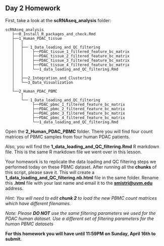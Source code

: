 ## Day 2 Homework
First, take a look at the **scRNAseq_analysis** folder:
    
    scRNAseq_analysis                         
       ├──0_Install_R_packages_and_check.Rmd
       ├──1_Human_PDAC_tissue 
       │   │                                  
       │   ├── 1_Data_loading_and_QC_filtering
       │   │    ├──PDAC_tissue_1_filtered_feature_bc_matrix
       │   │    ├──PDAC_tissue_2_filtered_feature_bc_matrix
       │   │    ├──PDAC_tissue_3_filtered_feature_bc_matrix
       │   │    ├──PDAC_tissue_4_filtered_feature_bc_matrix
       │   │    └──1_data_loading_and_QC_filtering.Rmd
       │   │
       │   ├──2_Integration_and_Clustering    
       │   └──3_Data_Visualization
       │   
       └──2_Human_PDAC_PBMC
           │                                  
           └── 1_Data_loading_and_QC_filtering
                ├──PDAC_pbmc_1_filtered_feature_bc_matrix
                ├──PDAC_pbmc_2_filtered_feature_bc_matrix
                ├──PDAC_pbmc_3_filtered_feature_bc_matrix
                ├──PDAC_pbmc_4_filtered_feature_bc_matrix
                └──1_data_loading_and_QC_filtering.Rmd
                
Open the **2_Human_PDAC_PBMC** folder. There you will find four count matrices of PBMC samples from four human PDAC patients.

Also, you will find the **1_data_loading_and_QC_filtering.Rmd** R markdown file. This is the same R markdown file we went over in this lesson.

Your homework is to replicate the data loading and QC filtering steps we performed today on these PBMC dataset. After running all the **chunks** of this script, please save it. This will create a **1_data_loading_and_QC_filtering.nb.html** file in the same folder. Rename this **.html** file with your last name and email it to the **smistri@uvm.edu** address.

_Hint: You will need to edit **chunk 2** to load the new PBMC count matrices which have different filenames._

_Note: Please **DO NOT** use the same filtering parameters we used for the PDAC human dataset. Use a different set of filtering parameters for the human PBMC datasets_

**For this homework you will have until 11:59PM on Sunday, April 16th to submit.**  
